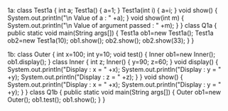 1a:
class Test1a
{
int a;
Test1a()
{
a=1;
}
Test1a(int i)
{
a=i;
}
void show()
{
System.out.println("\n Value of a : " +a);
}
void show(int m)
{
System.out.println("\n Value of argument passed : " +m);
}
}
class Q1a
{
public static void main(String args[])
{
Test1a ob1=new Test1a();
Test1a ob2=new Test1a(10);
ob1.show();
ob2.show();
ob2.show(33);
}
}

1b:
class Outer
{
int x=100;
int y=10;
void test()
{
Inner ob1=new Inner();
ob1.display();
}
class Inner
{
int z;
Inner()
{
y=90;
z=60;
}
void display()
{
System.out.println("Display : x = " +x);
System.out.println("Display : y = " +y);
System.out.println("Display : z = " +z);
}
}
void show()
{
System.out.println("Display : x = " +x);
System.out.println("Display : y = " +y);
}
}
class Q1b
{
public static void main(String args[])
{
Outer ob1=new Outer();
ob1.test();
ob1.show();
}
}
